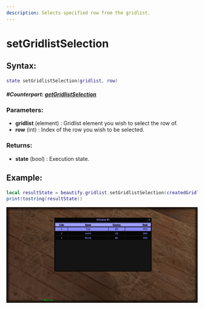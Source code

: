 ```yaml
---
description: Selects specified row from the gridlist.
---
```


# setGridlistSelection

## **Syntax:**

```lua
state setGridlistSelection(gridlist, row)
```

#### _**\#Counterpart:**_ [_**getGridlistSelection**_](getgridlistselection.md)

### **Parameters:**

* **gridlist** \(element\) : Gridlist element you wish to select the row of.
* **row** \(int\) : Index of the row you wish to be selected.

### **Returns:**

* **state** \(bool\) : Execution state.

## **Example:**

```lua
local resultState = beautify.gridlist.setGridlistSelection(createdGridlist, 1)
print(tostring(resultState))
```

![](../../.gitbook/assets/setgridlistselection.png)

